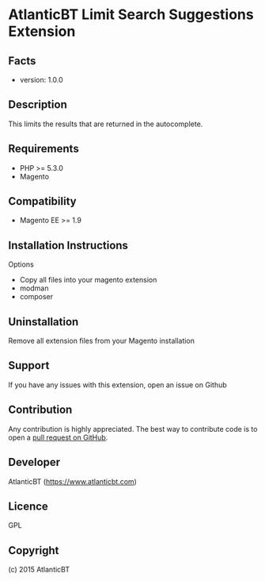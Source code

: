 AtlanticBT Limit Search Suggestions Extension
=====================
Facts
-----
- version: 1.0.0

Description
-----------
This limits the results that are returned in the autocomplete.

Requirements
------------
- PHP >= 5.3.0
- Magento

Compatibility
-------------
- Magento EE >= 1.9

Installation Instructions
-------------------------
Options
- Copy all files into your magento extension
- modman
- composer


Uninstallation
--------------
Remove all extension files from your Magento installation

Support
-------
If you have any issues with this extension, open an issue on Github

Contribution
------------
Any contribution is highly appreciated. The best way to contribute code is to open a [pull request on GitHub](https://help.github.com/articles/using-pull-requests).

Developer
---------
AtlanticBT (https://www.atlanticbt.com)

Licence
-------
GPL

Copyright
---------
(c) 2015 AtlanticBT
